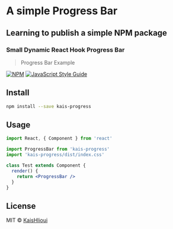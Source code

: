 # A simple Progress Bar
## Learning to publish a simple NPM package
### Small Dynamic React Hook Progress Bar
> Progress Bar Example

[![NPM](https://img.shields.io/npm/v/kais-progress.svg)](https://www.npmjs.com/package/kais-progress) [![JavaScript Style Guide](https://img.shields.io/badge/code_style-standard-brightgreen.svg)](https://standardjs.com)

## Install

```bash
npm install --save kais-progress
```

## Usage

```jsx
import React, { Component } from 'react'

import ProgressBar from 'kais-progress'
import 'kais-progress/dist/index.css'

class Test extends Component {
  render() {
    return <ProgressBar />
  }
}
```

## License

MIT © [KaisHlioui](https://github.com/kaishlioui)
